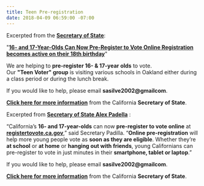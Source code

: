 ```yaml
---
title: Teen Pre-registration
date: 2018-04-09 06:59:00 -07:00
---
```


Excerpted from the [**Secretary of State**](http://www.sos.ca.gov/administration/):

"[**16- and 17-Year-Olds Can Now Pre-Register to Vote Online
Registration becomes active on their 18th birthday**](http://www.sos.ca.gov/administration/news-releases-and-advisories/2017-news-releases-and-advisories/16-and-17-year-olds-can-now-pre-register-vote-online/)" 

We are helping to **pre-register 16- & 17-year olds** to vote.  
Our **"Teen Voter" group** is visiting various schools in Oakland either during a class period or during the lunch break.

If you would like to help, please email **sasilve2002@gmailcom**. 

[**Click here for more information**](http://www.sos.ca.gov/elections/voter-registration/) from the California **Secretary of State**.

Excerpted from [**Secretary of State Alex Padella**](http://www.sos.ca.gov/administration/news-releases-and-advisories/2017-news-releases-and-advisories/16-and-17-year-olds-can-now-pre-register-vote-online/) :

“California’s **16- and 17-year-olds** can now **pre-register to vote online** at [**registertovote.ca.gov**](http://registertovote.ca.gov/),” said Secretary Padilla. “**Online pre-registration** will help more young people vote as **soon as they are eligible**. Whether they’re **at school** or **at home** or **hanging out with friends**, young Californians can pre-register to vote in just minutes in their **smartphone, tablet or laptop**.” 

If you would like to help, please email **sasilve2002@gmailcom**. 

[**Click here for more information**](http://www.sos.ca.gov/elections/voter-registration/) from the California **Secretary of State**.